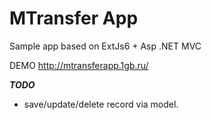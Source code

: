 # MTransfer App
Sample app based on ExtJs6 + Asp .NET MVC


DEMO http://mtransferapp.1gb.ru/

***TODO***
- save/update/delete record via model.
